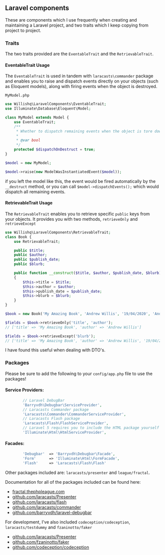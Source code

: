 ## Laravel components

These are components which I use frequently when creating and maintaining a Laravel project, and two traits which I keep
copying from project to project.

### Traits

The two traits provided are the `EventableTrait` and the `RetrievableTrait`.

#### EventableTrait Usage

The `EventableTrait` is used in tandem with `laracasts\commander` package and enables you to raise and dispatch events
directly on your objects (such as Eloquent models), along with firing events when the object is destroyed.

`MyModel.php`
```php
use Willishq\LaravelComponents\EventableTrait;
use Illuminate\Database\Eloquent\Model;

class MyModel extends Model {
    use EventableTrait;
    /**
     * Whether to dispatch remaining events when the object is tore down
     *
     * @var bool
     */
    protected $dispatchOnDestruct = true;
}
```

```php
$model = new MyModel;

$model->raise(new ModelWasInstantiatedEvent($model));
```

if you left the model like this, the event would be fired automatically by the `__destruct` method, or you can call
`$model->dispatchEvents();` which would dispatch all remaining events.

#### RetrievableTrait Usage

The `RetrievableTrait` enables you to retrieve specific `public` keys from your objects. It provides you with two methods,
`retrieveOnly` and `retrieveExcept`

```php
use Willishq\LaravelComponents\RetrievableTrait;
class Book {
    use RetrievableTrait;

    public $title;
    public $author;
    public $publish_date;
    public $blurb;

    public function __construct($title, $author, $publish_date, $blurb)
    {
        $this->title = $title;
        $this->author = $author;
        $this->publish_date = $publish_date;
        $this->blurb = $blurb;
    }
}
```

```php
$book = new Book('My Amazing Book', 'Andrew Willis', '19/04/2020', 'Andrew was a normal person from Sunderland. you\'ll never believe what happened next.');

$fields = $book->retrieveOnly('title', 'author');
// ['title' => 'My Amazing Book', 'author' => 'Andrew Willis']

$fields = $book->retrieveExcept('blurb');
// ['title' => 'My Amazing Book', 'author' => 'Andrew Willis', '19/04/2020']

```

I have found this useful when dealing with DTO's.

### Packages

Please be sure to add the following to your `config/app.php` file to use the packages!

#### Service Providers:

```php
        // Laravel DebugBar
        'Barryvdh\Debugbar\ServiceProvider',
        // Laracasts Commander package
        'Laracasts\Commander\CommanderServiceProvider',
        // Laracasts Flash package
        'Laracasts\Flash\FlashServiceProvider',
        // Laravel 5 requires you to include the HTML package yourself
        'Illuminate\Html\HtmlServiceProvider',
```

#### Facades:

```php
        'Debugbar'  => 'Barryvdh\Debugbar\Facade',
        'Form'      => 'Illuminate\Html\FormFacade',
        'Flash'     => 'Laracasts\Flash\Flash'
```

Other packages included are: `laracasts/presenter` and `league/fractal`.

Documentation for all of the packages included can be found here:

- [fractal.thephpleague.com](http://fractal.thephpleague.com)
- [github.com/laracasts/Presenter](https://github.com/laracasts/Presenter)
- [github.com/laracasts/flash](https://github.com/laracasts/flash)
- [github.com/laracasts/commander](https://github.com/laracasts/Commander)
- [github.com/barryvdh/laravel-debugbar](https://github.com/barryvdh/laravel-debugbar)

For development, I've also included `codeception/codeception`, `laracasts/testdummy` and `fzaninotto/faker`
- [github.com/laracasts/Presenter](https://github.com/laracasts/TestDummy)
- [github.com/fzaninotto/faker](https://github.com/fzaninotto/faker)
- [github.com/codeception/codeception](https://github.com/codeception/codeception)
